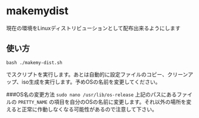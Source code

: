 # makemydist
現在の環境をLinuxディストリビューションとして配布出来るようにします

## 使い方
`bash ./makemy-dist.sh`

でスクリプトを実行します。あとは自動的に設定ファイルのコピー、クリーンアップ、iso生成を実行します。予めOSの名前を変更してください。

###OS名の変更方法
`sudo nano /usr/lib/os-release`
上記のパスにあるファイルの `PRETTY_NAME` の項目を自分のOSの名前に変更します。それ以外の場所を変えると正常に作動しなくなる可能性があるので注意して下さい。
